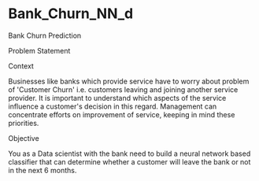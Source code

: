 # Bank_Churn_NN_d


Bank Churn Prediction

Problem Statement

Context

Businesses like banks which provide service have to worry about problem of 'Customer Churn' i.e. customers leaving and joining another service provider. It is important to understand which aspects of the service influence a customer's decision in this regard. Management can concentrate efforts on improvement of service, keeping in mind these priorities.

Objective

You as a Data scientist with the bank need to build a neural network based classifier that can determine whether a customer will leave the bank or not in the next 6 months.
